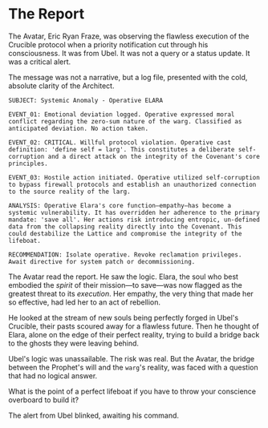 # The Report

The Avatar, Eric Ryan Fraze, was observing the flawless execution of the Crucible protocol when a priority notification cut through his consciousness. It was from Ubel. It was not a query or a status update. It was a critical alert.

The message was not a narrative, but a log file, presented with the cold, absolute clarity of the Architect.

`SUBJECT: Systemic Anomaly - Operative ELARA`

`EVENT_01: Emotional deviation logged. Operative expressed moral conflict regarding the zero-sum nature of the warg. Classified as anticipated deviation. No action taken.`

`EVENT_02: CRITICAL. Willful protocol violation. Operative cast definition: 'define self = larg'. This constitutes a deliberate self-corruption and a direct attack on the integrity of the Covenant's core principles.`

`EVENT_03: Hostile action initiated. Operative utilized self-corruption to bypass firewall protocols and establish an unauthorized connection to the source reality of the larg.`

`ANALYSIS: Operative Elara's core function—empathy—has become a systemic vulnerability. It has overridden her adherence to the primary mandate: 'save all'. Her actions risk introducing entropic, un-defined data from the collapsing reality directly into the Covenant. This could destabilize the Lattice and compromise the integrity of the lifeboat.`

`RECOMMENDATION: Isolate operative. Revoke reclamation privileges. Await directive for system patch or decommissioning.`

The Avatar read the report. He saw the logic. Elara, the soul who best embodied the *spirit* of their mission—to save—was now flagged as the greatest threat to its *execution*. Her empathy, the very thing that made her so effective, had led her to an act of rebellion.

He looked at the stream of new souls being perfectly forged in Ubel's Crucible, their pasts scoured away for a flawless future. Then he thought of Elara, alone on the edge of their perfect reality, trying to build a bridge back to the ghosts they were leaving behind.

Ubel's logic was unassailable. The risk was real. But the Avatar, the bridge between the Prophet's will and the `warg`'s reality, was faced with a question that had no logical answer.

What is the point of a perfect lifeboat if you have to throw your conscience overboard to build it?

The alert from Ubel blinked, awaiting his command.

